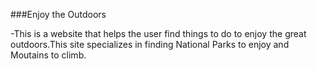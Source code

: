 ###Enjoy the Outdoors

-This is a  website that helps the user find things to do to enjoy the great outdoors.This site specializes in finding National Parks to enjoy and Moutains to climb.